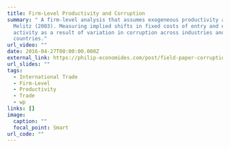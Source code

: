 ```yaml
---
title: Firm-Level Productivity and Corruption
summary: " A firm-level analysis that assumes exogeneous productivity a la
  Melitz (2003). Measuring implied shifts in fixed costs of entry and export
  activity as a result of variation in corruption across industries and
  countries."
url_video: ""
date: 2016-04-27T00:00:00.000Z
external_link: https://philip-economides.com/post/field-paper-corruption-mnes/
url_slides: ""
tags:
  - International Trade
  - Firm-Level
  - Productivity
  - Trade
  - wp
links: []
image:
  caption: ""
  focal_point: Smart
url_code: ""
---
```

